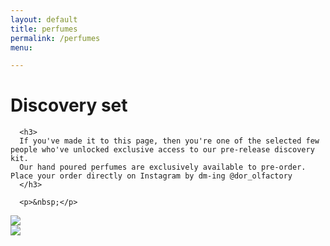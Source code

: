 ```yaml
---
layout: default
title: perfumes
permalink: /perfumes
menu:

---
```


<div class="container">

  <div class="row">
      <h1>Discovery set</h1>

      <h3>
      If you've made it to this page, then you're one of the selected few people who've unlocked exclusive access to our pre-release discovery kit. 
      Our hand poured perfumes are exclusively available to pre-order. Place your order directly on Instagram by dm-ing @dor_olfactory
      </h3>

      <p>&nbsp;</p>
   </div>

</div>

<div class="container">
  <div class="row hide-xs hide-sm hide-md">
    <img src="/assets/img/bottlerose.png"/>
  </div>
  <img class="hide-lg hide-xl"
    src="/assets/img/bottlerose.png"
  />
</div>


